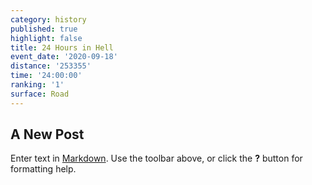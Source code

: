 ```yaml
---
category: history
published: true
highlight: false
title: 24 Hours in Hell
event_date: '2020-09-18'
distance: '253355'
time: '24:00:00'
ranking: '1'
surface: Road
---
```

## A New Post

Enter text in [Markdown](http://daringfireball.net/projects/markdown/). Use the toolbar above, or click the **?** button for formatting help.
